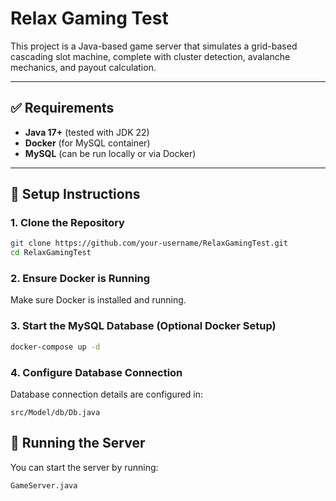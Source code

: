 # Relax Gaming Test

This project is a Java-based game server that simulates a grid-based cascading slot machine, complete with cluster detection, avalanche mechanics, and payout calculation.

---

## ✅ Requirements

- **Java 17+** (tested with JDK 22)
- **Docker** (for MySQL container)
- **MySQL** (can be run locally or via Docker)

---

## 🧰 Setup Instructions

### 1. Clone the Repository
```bash
git clone https://github.com/your-username/RelaxGamingTest.git
cd RelaxGamingTest
```

### 2. Ensure Docker is Running
Make sure Docker is installed and running.

### 3. Start the MySQL Database (Optional Docker Setup)

```bash
docker-compose up -d
```

### 4. Configure Database Connection
Database connection details are configured in:

```
src/Model/db/Db.java
```

## 🚀 Running the Server

You can start the server by running:

```
GameServer.java
```
